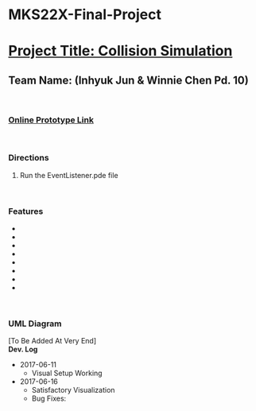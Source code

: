 # MKS22X-Final-Project
<h1><u> Project Title: Collision Simulation </u></h1>
<h2> Team Name:  (Inhyuk Jun & Winnie Chen Pd. 10) </h2>
<br>
<a href="https://docs.google.com/a/stuy.edu/document/d/1zUjmv0Ju6JxZ-WDXiuN-f27jyM76EbTEz0Kuzz4Mg7s/edit?usp=sharing"><h3> Online Prototype Link </h3></a>
<br>
<!-- add in helpful diagrams (at end?) -->
<h3> Directions </h3>
<ol>
    <li> Run the EventListener.pde file </li>
</ol>
<br>
<h3> Features </h3>
<ul>
    <li>  </li>
    <li>  </li>
    <li>  </li>
    <li>  </li>
    <li>  </li>
    <li>  </li>
    <li>  </li>
    <li>  </li>
    
</ul>
<br>
<h3> UML Diagram </h3> <!-- to be added at very end -->
    [To Be Added At Very End]
<br>
<b> Dev. Log </b>
<ul>
    <li> 2017-06-11
        <ul>  
            <li> Visual Setup Working </li>
        </ul>
    </li>
    <li> 2017-06-16
        <ul>  
            <li> Satisfactory Visualization </li> 
            <li> Bug Fixes: </li>
        </ul>
    </li>
</ul>
